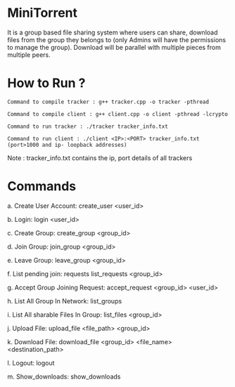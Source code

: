 # MiniTorrent

It is a group based file sharing system where users can share, download files from the group they belongs to (only Admins will have the permissions to manage the group). Download will be parallel with multiple pieces from multiple peers.


# How to Run ?

    Command to compile tracker : g++ tracker.cpp -o tracker -pthread

    Command to compile client : g++ client.cpp -o client -pthread -lcrypto

    Command to run tracker : ./tracker tracker_info.txt

    Command to run client : ./client <IP>:<PORT> tracker_info.txt 
    (port>1000 and ip- loopback addresses)

Note : tracker_info.txt contains the ip, port details of all trackers

# Commands

a. Create User Account: create_user <user_id> <passwd>

b. Login: login <user_id> <passwd>

c. Create Group: create_group <group_id>

d. Join Group: join_group <group_id>

e. Leave Group: leave_group <group_id>

f. List pending join: requests list_requests <group_id>

g. Accept Group Joining Request: accept_request <group_id> <user_id>

h. List All Group In Network: list_groups

i. List All sharable Files In Group: list_files <group_id>

j. Upload File: upload_file <file_path> <group_id>

k. Download File: download_file <group_id> <file_name> <destination_path>

l. Logout: logout

m. Show_downloads: show_downloads
